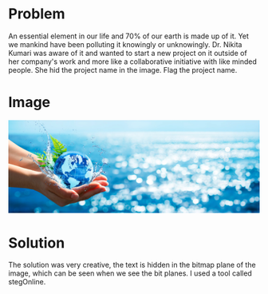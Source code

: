 # Problem
An essential element in our life and 70% of our earth is made up of it. Yet we mankind have been polluting it knowingly or unknowingly. Dr. Nikita Kumari was aware of it and wanted to start a new project on it outside of her company's work and more like a collaborative initiative with like minded people. She hid the project name in the image. Flag the project name.

# Image
![alt text](../../Resources/water.png)

# Solution
The solution was very creative, the text is hidden in the bitmap plane of the image, which can be seen when we see the bit planes. I used a tool called stegOnline.